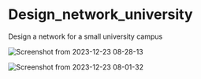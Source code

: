 # Design_network_university
Design a network for a small university campus

![Screenshot from 2023-12-23 08-28-13](https://github.com/AhmedElshewemy/Design_network_university/assets/96390565/e647628d-373b-4b59-8be4-308184be3900)



![Screenshot from 2023-12-23 08-01-32](https://github.com/AhmedElshewemy/Design_network_university/assets/96390565/0e8c0bb2-2c3e-4c14-bee0-86423ee06a01)
